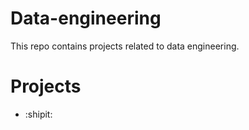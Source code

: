 # Data-engineering
This repo contains projects related to data engineering.

# Projects
* :shipit:



